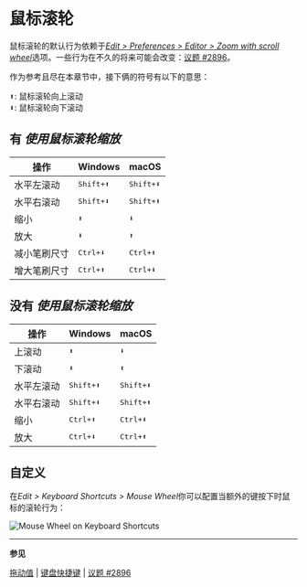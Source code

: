 # 鼠标滚轮

鼠标滚轮的默认行为依赖于[_Edit > Preferences > Editor > Zoom with scroll wheel_](preferences.md#editor)选项。一些行为在不久的将来可能会改变：[议题 #2896](https://github.com/aseprite/aseprite/issues/2896)。

作为参考且尽在本章节中，接下俩的符号有以下的意思：

<kbd>⬆</kbd>: 鼠标滚轮向上滚动<br/>
<kbd>⬇</kbd>: 鼠标滚轮向下滚动

## 有 _使用鼠标滚轮缩放_

| 操作         | Windows            | macOS              |
| ------------ | ------------------ | ------------------ |
| 水平左滚动   | <kbd>Shift+⬆</kbd> | <kbd>Shift+⬇</kbd> |
| 水平右滚动   | <kbd>Shift+⬇</kbd> | <kbd>Shift+⬆</kbd> |
| 缩小         | <kbd>⬆</kbd>       | <kbd>⬇</kbd>       |
| 放大         | <kbd>⬇</kbd>       | <kbd>⬆</kbd>       |
| 减小笔刷尺寸 | <kbd>Ctrl+⬇</kbd>  | <kbd>Ctrl+⬆</kbd>  |
| 增大笔刷尺寸 | <kbd>Ctrl+⬆</kbd>  | <kbd>Ctrl+⬇</kbd>  |

## 没有 _使用鼠标滚轮缩放_

| 操作       | Windows            | macOS              |
| ---------- | ------------------ | ------------------ |
| 上滚动     | <kbd>⬆</kbd>       | <kbd>⬇</kbd>       |
| 下滚动     | <kbd>⬇</kbd>       | <kbd>⬆</kbd>       |
| 水平左滚动 | <kbd>Shift+⬆</kbd> | <kbd>Shift+⬇</kbd> |
| 水平右滚动 | <kbd>Shift+⬇</kbd> | <kbd>Shift+⬆</kbd> |
| 缩小       | <kbd>Ctrl+⬆</kbd>  | <kbd>Ctrl+⬇</kbd>  |
| 放大       | <kbd>Ctrl+⬇</kbd>  | <kbd>Ctrl+⬆</kbd>  |

## 自定义

在*Edit > Keyboard Shortcuts > Mouse Wheel*你可以配置当额外的键按下时鼠标的滚轮行为：

![Mouse Wheel on Keyboard Shortcuts](keyboard-shortcuts/mouse-wheel-custom.png)

---

**参见**

[拖动值](drag-value.md) | [键盘快捷键](keyboard-shortcuts.md) | [议题 #2896](https://github.com/aseprite/aseprite/issues/2896)
